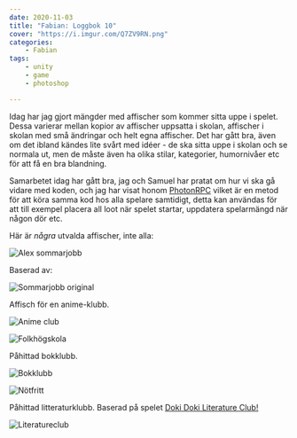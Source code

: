 ```yaml
---
date: 2020-11-03
title: "Fabian: Loggbok 10"
cover: "https://i.imgur.com/Q7ZV9RN.png"
categories: 
    - Fabian
tags:
    - unity
    - game
    - photoshop

---
```


Idag har jag gjort mängder med affischer som kommer sitta uppe i spelet. Dessa varierar mellan kopior av affischer uppsatta i skolan, affischer i skolan med små ändringar och helt egna affischer. Det har gått bra, även om det ibland kändes lite svårt med idéer - de ska sitta uppe i skolan och se normala ut, men de måste även ha olika stilar, kategorier, humornivåer etc för att få en bra blandning.

Samarbetet idag har gått bra, jag och Samuel har pratat om hur vi ska gå vidare med koden, och jag har visat honom [PhotonRPC](https://doc.photonengine.com/en-us/pun/v2/gameplay/rpcsandraiseevent) vilket är en metod för att köra samma kod hos alla spelare samtidigt, detta kan användas för att till exempel placera all loot när spelet startar, uppdatera spelarmängd när någon dör etc.

Här är *några* utvalda affischer, inte alla:

![Alex sommarjobb](https://cdn.discordapp.com/attachments/501452852364050443/773248488963833896/sommarjobb_sajbersim_620x877.jpg)

Baserad av:

![Sommarjobb original](https://cdn.discordapp.com/attachments/501452852364050443/773248448048791632/unknown.png)

Affisch för en anime-klubb. 

![Anime club](https://i.imgur.com/4a8Q0oC.jpg)

![Folkhögskola](https://i.imgur.com/VMEEGQa.jpeg)

Påhittad bokklubb.

![Bokklubb](https://i.imgur.com/zwnCgl3.jpeg)

![Nötfritt](https://i.imgur.com/ctDYxoQ.jpg)



Påhittad litteraturklubb. Baserad på spelet [Doki Doki Literature Club!](https://ddlc.moe/)

![Literatureclub](https://i.imgur.com/JlKrNeY.jpeg)